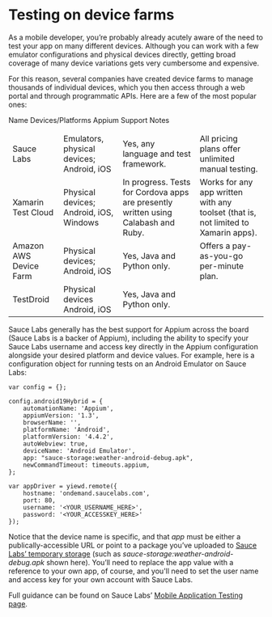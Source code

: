 # Testing on device farms

As a mobile developer, you’re probably already acutely aware of the need to test your app on many different devices. Although you can work with a few emulator configurations and physical devices directly, getting broad coverage of many device variations gets very cumbersome and expensive.

For this reason, several companies have created device farms to manage thousands of individual devices, which you then access through a web portal and through programmatic APIs. Here are a few of the most popular ones:

<table>
<thead>
<tr>
Name	Devices/Platforms	Appium Support	Notes
</tr>
</thead>
<tbody>
<tr>
<td>
Sauce Labs
</td>
<td>
Emulators, physical devices; Android, iOS
</td>
<td>
Yes, any language and test framework.
</td>
<td>
All pricing plans offer unlimited manual testing.
</td>
</tr>
<tr>
<td>
Xamarin Test Cloud
</td>
<td>
Physical devices; Android, iOS, Windows
</td>
<td>
In progress. Tests for Cordova apps are presently written using Calabash and Ruby. 
</td>
<td>
Works for any app written with any toolset (that is, not limited to Xamarin apps).
</td>
</tr>
<tr>
<td>
Amazon AWS Device Farm
</td>
<td>
Physical devices; Android, iOS
</td>
<td>
Yes, Java and Python only. 
</td>
<td>
Offers a pay-as-you-go per-minute plan.
</td>
</tr>
<tr>
<td>
TestDroid
</td>
<td>
Physical devices Android, iOS
</td>
<td>
Yes, Java and Python only.	
</td>
<td>
</td>
</tr>
</tbody>
</table>

Sauce Labs generally has the best support for Appium across the board (Sauce Labs is a backer of Appium), including the ability to specify your Sauce Labs username and access key directly in the Appium configuration alongside your desired platform and device values. For example, here is a configuration object for running tests on an Android Emulator on Sauce Labs:

	var config = {};
	
	config.android19Hybrid = {
	    automationName: 'Appium',
	    appiumVersion: '1.3',
	    browserName: '',
	    platformName: 'Android',
	    platformVersion: '4.4.2',
	    autoWebview: true,
	    deviceName: 'Android Emulator',
	    app: "sauce-storage:weather-android-debug.apk",
	    newCommandTimeout: timeouts.appium,
	}; 
	
	var appDriver = yiewd.remote({
	    hostname: 'ondemand.saucelabs.com',
	    port: 80,
	    username: '<YOUR_USERNAME_HERE>',
	    password: '<YOUR_ACCESSKEY_HERE>'
	});

Notice that the device name is specific, and that *app* must be either a publically-accessible URL or point to a package you’ve uploaded to [Sauce Labs’ temporary storage](https://wiki.saucelabs.com/display/DOCS/Uploading+Mobile+Applications+to+Sauce+Storage+for+Testing) (such as *sauce-storage:weather-android-debug.apk* shown here). You’ll need to replace the app value with a reference to your own app, of course, and you'll need to set the user name and access key for your own account with Sauce Labs.

Full guidance can be found on Sauce Labs’ [Mobile Application Testing page](https://wiki.saucelabs.com/display/DOCS/Mobile+Application+Testing).

